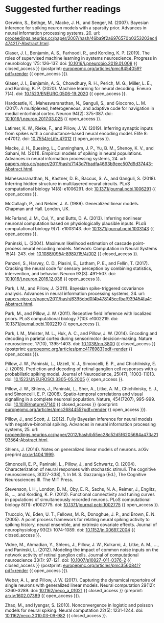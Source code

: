 # Suggested further readings

Gerwinn, S., Bethge, M., Macke, J. H., and Seeger, M. (2007). Bayesian inference for spiking neuron models with a sparsity prior. Advances in neural information processing systems, 20. url: [proceedings.neurips.cc/paper/2007/hash/46ba9f2a6976570b0353203ec4474217-Abstract.html](https://proceedings.neurips.cc/paper/2007/hash/46ba9f2a6976570b0353203ec4474217-Abstract.html).

Glaser, J. I., Benjamin, A. S., Farhoodi, R., and Kording, K. P. (2019). The roles of supervised machine learning in systems neuroscience. Progress in neurobiology 175: 126-137. doi: [10.1016/j.pneurobio.2019.01.008](https://doi.org/10.1016/j.pneurobio.2019.01.008) {{ closed_access }} (postprint: [europepmc.org/articles/pmc8454059?pdf=render](https://europepmc.org/articles/pmc8454059?pdf=render) {{ open_access }}).

Glaser, J. I., Benjamin, A. S., Chowdhury, R. H., Perich, M. G., Miller, L. E., and Kording, K. P. (2020). Machine learning for neural decoding. Eneuro 7(4). doi: [10.1523/ENEURO.0506-19.2020](https://doi.org/10.1523/ENEURO.0506-19.2020) {{ open_access }}.

Hardcastle, K., Maheswaranathan, N., Ganguli, S., and Giocomo, L. M. (2017). A multiplexed, heterogeneous, and adaptive code for navigation in medial entorhinal cortex. Neuron 94(2): 375-387. doi: [10.1016/j.neuron.2017.03.025](https://doi.org/10.1016/j.neuron.2017.03.025) {{ open_access }}.

Latimer, K. W., Rieke, F., and Pillow, J. W. (2019). Inferring synaptic inputs from spikes with a conductance-based neural encoding model. Elife 8: e47012. doi: [10.7554/eLife.47012](https://doi.org/10.7554/eLife.47012) {{ open_access }}.

Macke, J. H., Buesing, L., Cunningham, J. P., Yu, B. M., Shenoy, K. V., and Sahani, M. (2011). Empirical models of spiking in neural populations. Advances in neural information processing systems, 24. url: [papers.nips.cc/paper/2011/hash/7143d7fbadfa4693b9eec507d9d37443-Abstract.html](https://papers.nips.cc/paper/2011/hash/7143d7fbadfa4693b9eec507d9d37443-Abstract.html).

Maheswaranathan, N., Kastner, D. B., Baccus, S. A., and Ganguli, S. (2018). Inferring hidden structure in multilayered neural circuits. PLoS computational biology 14(8): e1006291. doi: [10.1371/journal.pcbi.1006291](https://doi.org/10.1371/journal.pcbi.1006291) {{ open_access }}.

McCullagh, P., and Nelder, J. A. (1989). Generalized linear models. Chapman and Hall. London, UK.

McFarland, J. M., Cui, Y., and Butts, D. A. (2013). Inferring nonlinear neuronal computation based on physiologically plausible inputs. PLoS computational biology 9(7): e1003143. doi: [10.1371/journal.pcbi.1003143](https://doi.org/10.1371/journal.pcbi.1003143) {{ open_access }}.

Paninski, L. (2004). Maximum likelihood estimation of cascade point-process neural encoding models. Network: Computation in Neural Systems 15(4): 243. doi: [10.1088/0954-898X/15/4/002](https://doi.org/10.1088/0954-898X/15/4/002) {{ closed_access }}.

Panzeri, S., Harvey, C. D., Piasini, E., Latham, P. E., and Fellin, T. (2017). Cracking the neural code for sensory perception by combining statistics, intervention, and behavior. Neuron 93(3): 491-507. doi: [10.1016/j.neuron.2016.12.036](https://doi.org/10.1016/j.neuron.2016.12.036) {{ open_access }}.

Park, I. M., and Pillow, J. (2011). Bayesian spike-triggered covariance analysis. Advances in neural information processing systems, 24. url: [papers.nips.cc/paper/2011/hash/6395ebd0f4b478145ecfbaf939454fa4-Abstract.html](https://papers.nips.cc/paper/2011/hash/6395ebd0f4b478145ecfbaf939454fa4-Abstract.html).

Park, M., and Pillow, J. W. (2011). Receptive field inference with localized priors. PLoS computational biology 7(10): e1002219. doi: [10.1371/journal.pcbi.1002219](https://doi.org/10.1371/journal.pcbi.1002219) {{ open_access }}.

Park, I. M., Meister, M. L., Huk, A. C., and Pillow, J. W. (2014). Encoding and decoding in parietal cortex during sensorimotor decision-making. Nature neuroscience, 17(10), 1395-1403. doi: [10.1038/nn.3800](https://doi.org/10.1038/nn.3800) {{ closed_access }} (postprint: [europepmc.org/articles/pmc4176983?pdf=render](https://europepmc.org/articles/pmc4176983?pdf=render) {{ open_access }}).

Pillow, J. W., Paninski, L., Uzzell, V. J., Simoncelli, E. P., and Chichilnisky, E. J. (2005). Prediction and decoding of retinal ganglion cell responses with a probabilistic spiking model. Journal of Neuroscience, 25(47), 11003-11013. doi: [10.1523/JNEUROSCI.3305-05.2005](https://doi.org/10.1523/JNEUROSCI.3305-05.2005) {{ open_access }}.

Pillow, J. W., Shlens, J., Paninski, L., Sher, A., Litke, A. M., Chichilnisky, E. J., and Simoncelli, E. P. (2008). Spatio-temporal correlations and visual signalling in a complete neuronal population. Nature, 454(7207), 995-999. doi: [10.1038/nature07140](https://doi.org/10.1038/nature07140) {{ closed_access }} (postprint: [europepmc.org/articles/pmc2684455?pdf=render](https://europepmc.org/articles/pmc2684455?pdf=render) {{ open_access }}).

Pillow, J., and Scott, J. (2012). Fully Bayesian inference for neural models with negative-binomial spiking. Advances in neural information processing systems, 25. url: [proceedings.neurips.cc/paper/2012/hash/b55ec28c52d5f6205684a473a2193564-Abstract.html](https://proceedings.neurips.cc/paper/2012/hash/b55ec28c52d5f6205684a473a2193564-Abstract.html).

Shlens, J. (2014). Notes on generalized linear models of neurons. arXiv preprint [arxiv:1404.1999](https://arxiv.org/abs/1404.1999).

Simoncelli, E. P., Paninski, L., Pillow, J., and Schwartz, O. (2004). Characterization of neural responses with stochastic stimuli. The cognitive neurosciences, 3(327-338), 1. In M. S. Gazzaniga (Ed.), The Cognitive Neurosciences III. The MIT Press.

Stevenson, I. H., London, B. M., Oby, E. R., Sachs, N. A., Reimer, J., Englitz, B., ..., and Kording, K. P. (2012). Functional connectivity and tuning curves in populations of simultaneously recorded neurons. PLoS computational biology 8(11): e1002775. doi: [10.1371/journal.pcbi.1002775](https://doi.org/10.1371/journal.pcbi.1002775) {{ open_access }}.

Truccolo, W., Eden, U. T., Fellows, M. R., Donoghue, J. P., and Brown, E. N. (2005). A point process framework for relating neural spiking activity to spiking history, neural ensemble, and extrinsic covariate effects. Journal of neurophysiology 93(2): 1074-1089. doi: [10.1152/jn.00697.2004](https://doi.org/10.1152/jn.00697.2004) {{ closed_access }}.

Vidne, M., Ahmadian, Y., Shlens, J., Pillow, J. W., Kulkarni, J., Litke, A. M., ..., and Paninski, L. (2012). Modeling the impact of common noise inputs on the network activity of retinal ganglion cells. Journal of computational neuroscience 33(1): 97-121. doi: [10.1007/s10827-011-0376-2](https://doi.org/10.1007/s10827-011-0376-2) {{ closed_access }} (postprint: [europepmc.org/articles/pmc3560841?pdf=render](https://europepmc.org/articles/pmc3560841?pdf=render) {{ open_access }}).

Weber, A. I., and Pillow, J. W. (2017). Capturing the dynamical repertoire of single neurons with generalized linear models. Neural computation 29(12): 3260-3289. doi: [10.1162/neco_a_01021](https://doi.org/10.1162/neco_a_01021) {{ closed_access }} (preprint: [arxiv:1602.07389](http://arxiv.org/abs/1602.07389) {{ open_access }}).

Zhao, M., and Iyengar, S. (2010). Nonconvergence in logistic and poisson models for neural spiking. Neural computation 22(5): 1231-1244. doi: [10.1162/neco.2010.03-09-982](https://doi.org/10.1162/neco.2010.03-09-982) {{ closed_access }}.

